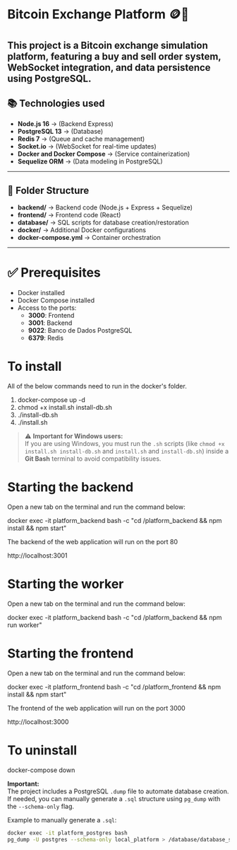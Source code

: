 # Bitcoin Exchange Platform 🪙🚀

This project is a Bitcoin exchange simulation platform, featuring a buy and sell order system, WebSocket integration, and data persistence using PostgreSQL.
---

## 📚 Technologies used

- **Node.js 16** → (Backend Express)
- **PostgreSQL 13** → (Database)
- **Redis 7** → (Queue and cache management)
- **Socket.io** → (WebSocket for real-time updates)
- **Docker and Docker Compose** → (Service containerization)
- **Sequelize ORM** → (Data modeling in PostgreSQL)

---

## 🧩 Folder Structure

- **backend/** → Backend code (Node.js + Express + Sequelize)
- **frontend/** → Frontend code (React)
- **database/** → SQL scripts for database creation/restoration
- **docker/** → Additional Docker configurations
- **docker-compose.yml** → Container orchestration

---

# ✅ Prerequisites

- Docker installed
- Docker Compose installed
- Access to the ports:
  - **3000**: Frontend
  - **3001**: Backend
  - **9022**: Banco de Dados PostgreSQL
  - **6379**: Redis


# To install

All of the below commands need to run in the docker's folder.

1) docker-compose up -d
2) chmod +x install.sh install-db.sh
3) ./install-db.sh
4) ./install.sh

> ⚠️ **Important for Windows users:**  
> If you are using Windows, you must run the `.sh` scripts (like `chmod +x install.sh install-db.sh` and `install.sh` and `install-db.sh`) inside a **Git Bash** terminal to avoid compatibility issues.

# Starting the backend

Open a new tab on the terminal and run the command below: 

docker exec -it platform_backend bash -c "cd /platform_backend && npm install && npm start"

The backend of the web application will run on the port 80 

http://localhost:3001

# Starting the worker
Open a new tab on the terminal and run the command below:

docker exec -it platform_backend bash -c "cd /platform_backend && npm run worker"

# Starting the frontend
Open a new tab on the terminal and run the command below:

docker exec -it platform_frontend bash -c "cd /platform_frontend && npm install && npm start"

The frontend of the web application will run on the port 3000 

http://localhost:3000

# To uninstall
docker-compose down

**Important:**  
The project includes a PostgreSQL `.dump` file to automate database creation.  
If needed, you can manually generate a `.sql` structure using `pg_dump` with the `--schema-only` flag.

Example to manually generate a `.sql`:
```bash
docker exec -it platform_postgres bash
pg_dump -U postgres --schema-only local_platform > /database/database_structure.sql